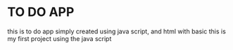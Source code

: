 # TO DO APP
 this is to do app  simply created using java script, and html with basic this is my first project using the java script 